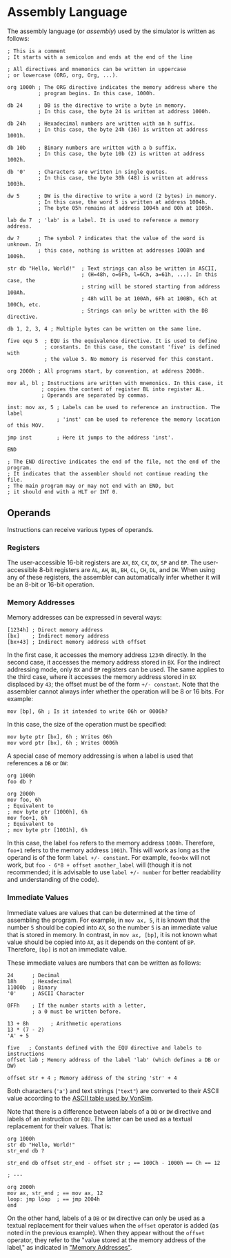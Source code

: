 # Assembly Language

The assembly language (or _assembly_) used by the simulator is written as follows:

```vonsim
; This is a comment
; It starts with a semicolon and ends at the end of the line

; All directives and mnemonics can be written in uppercase
; or lowercase (ORG, org, Org, ...).

org 1000h ; The ORG directive indicates the memory address where the
          ; program begins. In this case, 1000h.

db 24     ; DB is the directive to write a byte in memory.
          ; In this case, the byte 24 is written at address 1000h.

db 24h    ; Hexadecimal numbers are written with an h suffix.
          ; In this case, the byte 24h (36) is written at address 1001h.

db 10b    ; Binary numbers are written with a b suffix.
          ; In this case, the byte 10b (2) is written at address 1002h.

db '0'    ; Characters are written in single quotes.
          ; In this case, the byte 30h (48) is written at address 1003h.

dw 5      ; DW is the directive to write a word (2 bytes) in memory.
          ; In this case, the word 5 is written at address 1004h.
          ; The byte 05h remains at address 1004h and 00h at 1005h.

lab dw 7  ; 'lab' is a label. It is used to reference a memory address.

dw ?      ; The symbol ? indicates that the value of the word is unknown. In
          ; this case, nothing is written at addresses 1008h and 1009h.

str db "Hello, World!"  ; Text strings can also be written in ASCII,
                        ; (H=48h, o=6Fh, l=6Ch, a=61h, ...). In this case, the
                        ; string will be stored starting from address 100Ah.
                        ; 48h will be at 100Ah, 6Fh at 100Bh, 6Ch at 100Ch, etc.
                        ; Strings can only be written with the DB directive.

db 1, 2, 3, 4 ; Multiple bytes can be written on the same line.

five equ 5  ; EQU is the equivalence directive. It is used to define
            ; constants. In this case, the constant 'five' is defined with
            ; the value 5. No memory is reserved for this constant.

org 2000h ; All programs start, by convention, at address 2000h.

mov al, bl ; Instructions are written with mnemonics. In this case, it
           ; copies the content of register BL into register AL.
           ; Operands are separated by commas.

inst: mov ax, 5 ; Labels can be used to reference an instruction. The label
                ; 'inst' can be used to reference the memory location of this MOV.

jmp inst        ; Here it jumps to the address 'inst'.

END

; The END directive indicates the end of the file, not the end of the program.
; It indicates that the assembler should not continue reading the file.
; The main program may or may not end with an END, but
; it should end with a HLT or INT 0.
```

## Operands

Instructions can receive various types of operands.

### Registers

The user-accessible 16-bit registers are `AX`, `BX`, `CX`, `DX`, `SP` and `BP`. The user-accessible 8-bit registers are `AL`, `AH`, `BL`, `BH`, `CL`, `CH`, `DL`, and `DH`. When using any of these registers, the assembler can automatically infer whether it will be an 8-bit or 16-bit operation.

### Memory Addresses

Memory addresses can be expressed in several ways:

```vonsim
[1234h] ; Direct memory address
[bx]    ; Indirect memory address
[bx+43] ; Indirect memory address with offset
```

In the first case, it accesses the memory address `1234h` directly. In the second case, it accesses the memory address stored in `BX`. For the indirect addressing mode, only `BX` and `BP` registers can be used. The same applies to the third case, where it accesses the memory address stored in `BX` displaced by `43`; the offset must be of the form `+/- constant`. Note that the assembler cannot always infer whether the operation will be 8 or 16 bits. For example:

```vonsim
mov [bp], 6h ; Is it intended to write 06h or 0006h?
```

In this case, the size of the operation must be specified:

```vonsim
mov byte ptr [bx], 6h ; Writes 06h
mov word ptr [bx], 6h ; Writes 0006h
```

A special case of memory addressing is when a label is used that references a `DB` or `DW`:

```vonsim
org 1000h
foo db ?

org 2000h
mov foo, 6h
; Equivalent to
; mov byte ptr [1000h], 6h
mov foo+1, 6h
; Equivalent to
; mov byte ptr [1001h], 6h
```

In this case, the label `foo` refers to the memory address `1000h`. Therefore, `foo+1` refers to the memory address `1001h`. This will work as long as the operand is of the form `label +/- constant`. For example, `foo+bx` will not work, but `foo - 6*8 + offset another_label` will (though it is not recommended; it is advisable to use `label +/- number` for better readability and understanding of the code).

### Immediate Values

Immediate values are values that can be determined at the time of assembling the program. For example, in `mov ax, 5`, it is known that the number `5` should be copied into `AX`, so the number `5` is an immediate value that is stored in memory. In contrast, in `mov ax, [bp]`, it is not known what value should be copied into `AX`, as it depends on the content of `BP`. Therefore, `[bp]` is not an immediate value.

These immediate values are numbers that can be written as follows:

```vonsim
24      ; Decimal
18h     ; Hexadecimal
11000b  ; Binary
'0'     ; ASCII Character

0FFh    ; If the number starts with a letter,
        ; a 0 must be written before.

13 + 8h       ; Arithmetic operations
13 * (7 - 2)
'A' + 5

five   ; Constants defined with the EQU directive and labels to instructions
offset lab ; Memory address of the label 'lab' (which defines a DB or DW)

offset str + 4 ; Memory address of the string 'str' + 4
```

Both characters (`'a'`) and text strings (`"text"`) are converted to their ASCII value according to the [ASCII table used by VonSim](../reference/ascii).

Note that there is a difference between labels of a `DB` or `DW` directive and labels of an instruction or `EQU`. The latter can be used as a textual replacement for their values. That is:

```vonsim
org 1000h
str db "Hello, World!"
str_end db ?

str_end db offset str_end - offset str ; == 100Ch - 1000h == Ch == 12

; ---

org 2000h
mov ax, str_end ; == mov ax, 12
loop: jmp loop  ; == jmp 2004h
end
```

On the other hand, labels of a `DB` or `DW` directive can only be used as a textual replacement for their values when the `offset` operator is added (as noted in the previous example). When they appear without the `offset` operator, they refer to the "value stored at the memory address of the label," as indicated in ["Memory Addresses"](#memory-addresses).
